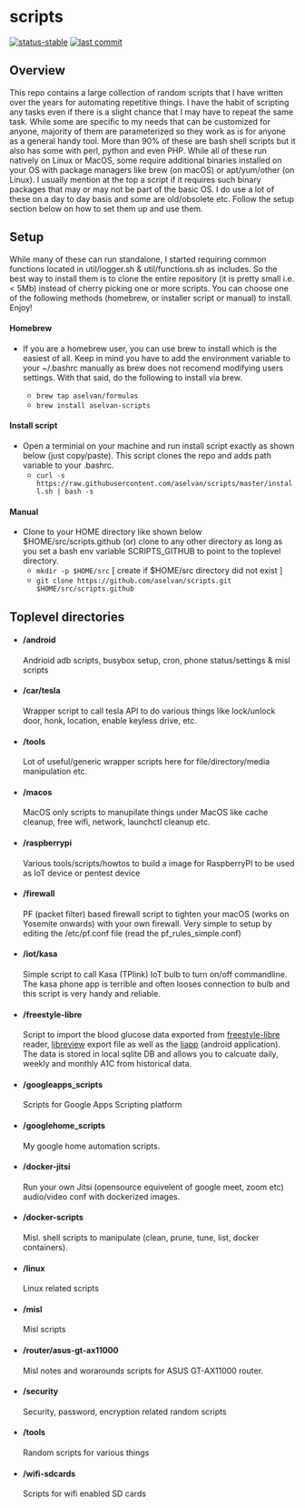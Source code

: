 # scripts
[![status-stable](https://img.shields.io/badge/status-stable-green.svg)](https://github.com/aselvan/scripts)
[![last commit](https://img.shields.io/github/last-commit/aselvan/scripts)](https://github.com/aselvan/scripts)

## Overview
This repo contains a large collection of random scripts that I have written over the years for automating repetitive things. I have the habit of scripting any tasks even if there is a slight chance that I may have to repeat the same task. While some are specific to my needs that can be customized for anyone, majority of them are parameterized so they work as is for anyone as a general handy tool. More than 90% of these are bash shell scripts but it also has some with perl, python and even PHP. While all of these run natively on Linux or MacOS, some require additional binaries installed on your OS with package managers like brew (on macOS) or apt/yum/other (on Linux). I usually mention at the top a script if it requires such binary packages that may or may not be part of the basic OS. I do use a lot of these on a day to day basis and some are old/obsolete etc. Follow the setup section below on how to set them up and use them.

## Setup 
While many of these can run standalone, I started requiring common functions located in util/logger.sh & util/functions.sh as includes. So the best way to install them is to clone the entire repository (it is pretty small i.e. < 5Mb) instead of cherry picking one or more scripts. You can choose one of the following methods (homebrew, or installer script or manual) to install. Enjoy!

#### Homebrew
* If you are a homebrew user, you can use brew to install which is the easiest of all. Keep in mind you have to add the environment variable to your ~/.bashrc manually as brew does not recomend modifying users settings. With that said, do the following to install via brew.

  - ```brew tap aselvan/formulas```
  - ```brew install aselvan-scripts```

#### Install script
* Open a terminial on your machine and run install script exactly as shown below (just copy/paste). This script clones the repo and adds path variable to your .bashrc.
  - ```curl -s https://raw.githubusercontent.com/aselvan/scripts/master/install.sh | bash -s```

#### Manual
* Clone to your HOME directory like shown below $HOME/src/scripts.github (or) clone to any other directory as long as you set a bash env variable SCRIPTS_GITHUB to point to the toplevel directory.
  - ```mkdir -p $HOME/src``` [ create if $HOME/src directory did not exist ]
  - ```git clone https://github.com/aselvan/scripts.git $HOME/src/scripts.github```


## Toplevel directories

- #### /android
  Andrioid adb scripts, busybox setup, cron, phone status/settings & misl scripts

- #### /car/tesla
  Wrapper script to call tesla API to do various things like lock/unlock door, honk, location, enable keyless drive, etc.

- #### /tools
  Lot of useful/generic wrapper scripts here for file/directory/media manipulation etc.

- #### /macos
  MacOS only scripts to manupilate things under MacOS like cache cleanup, free wifi, network, launchctl cleanup etc.

- #### /raspberrypi
  Various tools/scripts/howtos to build a image for RaspberryPI to be used as IoT device or pentest device

- #### /firewall
  PF (packet filter) based firewall script to tighten your macOS (works on Yosemite onwards) with your own firewall. Very simple to setup by editing the /etc/pf.conf file (read the pf_rules_simple.conf)

- #### /iot/kasa
  Simple script to call Kasa (TPlink) IoT bulb to turn on/off commandline. The kasa phone app is terrible and often looses connection to bulb and this script is very handy and reliable.
 
- #### /freestyle-libre 
  Script to import the blood glucose data exported from [freestyle-libre](https://www.freestylelibre.us/) reader, [libreview](https://libreview.com) export file as well as the [liapp](https://play.google.com/store/apps/details?id=de.cm.liapp&hl=en_US) (android application). The data is stored in local sqlite DB and allows you to calcuate daily, weekly and monthly A1C from historical data. 

- #### /googleapps_scripts
  Scripts for Google Apps Scripting platform

- #### /googlehome_scripts
  My google home automation scripts.

- #### /docker-jitsi
  Run your own Jitsi (opensource equivelent of google meet, zoom etc) audio/video conf with dockerized images.

- #### /docker-scripts
  Misl. shell scripts to manipulate (clean, prune, tune, list, docker containers).

- #### /linux
  Linux related scripts
  
- #### /misl
  Misl scripts 

- #### /router/asus-gt-ax11000
  Misl notes and worarounds scripts for ASUS GT-AX11000 router. 
  
- #### /security
  Security, password, encryption related random scripts

- #### /tools
  Random scripts for various things

- #### /wifi-sdcards
  Scripts for wifi enabled SD cards


